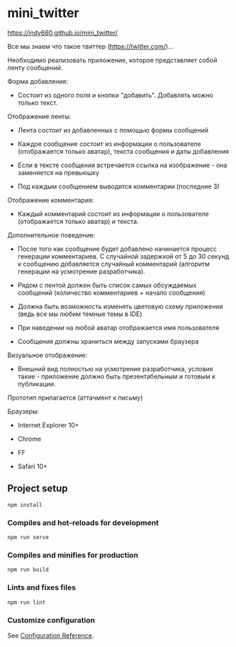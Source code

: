 # mini_twitter

https://indy660.github.io/mini_twitter/

Все мы знаем что такое твиттер (https://twitter.com/)...

Необходимо реализовать приложение, которое представляет собой ленту сообщений.

 

Форма добавления:

 

* Состоит из одного поля и кнопки "добавить". Добавлять можно только текст.

 

Отображение ленты:

 

* Лента состоит из добавленных с помощью формы сообщений

* Каждое сообщение состоит из информации о пользователе (отображается только аватар), текста сообщения и даты добавления

* Если в тексте сообщения встречается ссылка на изображение - она заменяется на превьюшку

* Под каждым сообщением выводятся комментарии (последние 3)

 

Отображение комментария:

 

* Каждый комментарий состоит из информации о пользователе (отображается только аватар) и текста.

 

Дополнительное поведение:

 

* После того как сообщение будет добавлено начинается процесс генерации комментариев. С случайной задержкой от 5 до 30 секунд к сообщению добавляется случайный комментарий (алгоритм генерации на усмотрение разработчика).

* Рядом с лентой должен быть список самых обсуждаемых сообщений (количество комментариев + начало сообщения)

* Должна быть возможность изменять цветовую схему приложения (ведь все мы любим темные темы в IDE)

* При наведении на любой аватар отображается имя пользователя

* Сообщения должны храниться между запусками браузера

 

Визуальное отображение:

 

* Внешний вид полностью на усмотрение разработчика, условия такие - приложение должно быть презентабельным и готовым к публикации.

 

Прототип прилагается (аттачмент к письму)

 

Браузеры:

* Internet Explorer 10+

* Chrome

* FF

* Safari 10+

## Project setup
```
npm install
```

### Compiles and hot-reloads for development
```
npm run serve
```

### Compiles and minifies for production
```
npm run build
```

### Lints and fixes files
```
npm run lint
```

### Customize configuration
See [Configuration Reference](https://cli.vuejs.org/config/).
